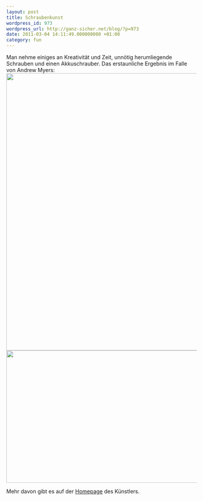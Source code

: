 ```yaml
---
layout: post
title: Schraubenkunst
wordpress_id: 973
wordpress_url: http://ganz-sicher.net/blog/?p=973
date: 2011-03-04 14:11:49.000000000 +01:00
category: fun
---
```

Man nehme einiges an Kreativität und Zeit, unnötig herumliegende Schrauben und einen Akkuschrauber. Das erstaunliche Ergebnis im Falle von Andrew Myers:
<img class="borderimg centered" title="schrauben_kunst_1" src="{{site.url}}/wp-content/uploads/schrauben_kunst_1.png" alt="" width="511" height="733" />
<img class="borderimg centered" border="0" title="schrauben_kunst_2" src="{{site.url}}/wp-content/uploads/schrauben_kunst_2.png" alt="" width="600" height="350" />

Mehr davon gibt es auf der <a href="http://www.andrewmyersart.com/">Homepage</a> des Künstlers.

